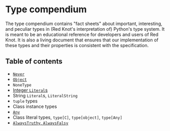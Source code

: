 # Type compendium

The type compendium contains "fact sheets" about important, interesting, and peculiar types in (Red
Knot's interpretation of) Python's type system. It is meant to be an educational reference for
developers and users of Red Knot. It is also a living document that ensures that our implementation
of these types and their properties is consistent with the specification.

## Table of contents

- [`Never`](never.md)
- [`Object`](object.md)
- `NoneType`
- [Integer `Literal`s](integer_literals.md)
- String `Literal`s, `LiteralString`
- `tuple` types
- Class instance types
- [`Any`](any.md)
- Class literal types, `type[C]`, `type[object]`, `type[Any]`
- [`AlwaysTruthy`, `AlwaysFalsy`](always_truthy_falsy.md)
